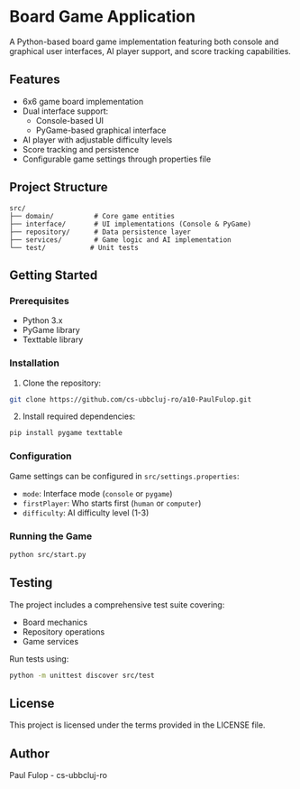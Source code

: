 # Board Game Application

A Python-based board game implementation featuring both console and graphical user interfaces, AI player support, and score tracking capabilities.

## Features

- 6x6 game board implementation
- Dual interface support:
  - Console-based UI
  - PyGame-based graphical interface
- AI player with adjustable difficulty levels
- Score tracking and persistence
- Configurable game settings through properties file

## Project Structure

```
src/
├── domain/          # Core game entities
├── interface/       # UI implementations (Console & PyGame)
├── repository/      # Data persistence layer
├── services/        # Game logic and AI implementation
└── test/           # Unit tests
```

## Getting Started

### Prerequisites

- Python 3.x
- PyGame library
- Texttable library

### Installation

1. Clone the repository:

```bash
git clone https://github.com/cs-ubbcluj-ro/a10-PaulFulop.git
```

2. Install required dependencies:

```bash
pip install pygame texttable
```

### Configuration

Game settings can be configured in `src/settings.properties`:

- `mode`: Interface mode (`console` or `pygame`)
- `firstPlayer`: Who starts first (`human` or `computer`)
- `difficulty`: AI difficulty level (1-3)

### Running the Game

```bash
python src/start.py
```

## Testing

The project includes a comprehensive test suite covering:

- Board mechanics
- Repository operations
- Game services

Run tests using:

```bash
python -m unittest discover src/test
```

## License

This project is licensed under the terms provided in the LICENSE file.

## Author

Paul Fulop - cs-ubbcluj-ro
